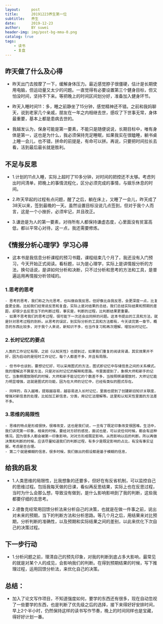 ```yaml
---
layout:     post
title:      20191223养生第一位
subtitle:   养生
date:       2019-12-23
author:     BY suwei
header-img: img/post-bg-mma-0.png
catalog: true
tags:
    - 读书
    - 复盘
---
```


## 昨天做了什么及心得
  - 昨天出门去按摩了一下，缓解身体压力。最近感觉脖子很僵硬，估计是长期使用电脑，但运动量又太少的问题。一直觉得有必要设置第三个健身目标，但又怕没时间，坚持不下来。等把晚上的时间区间划分好，准备加入健身环节。

  - 昨天入睡时间11：多，睡之前静坐了15分钟，感觉精神还不错。之前和我妈聊天，说到老家几个亲戚，朋友在一年之内相继去世，感叹了下世事无常，身体最重要，基本上都是患病去世的。

  - 我越发认为，保身可能是第一要素，不能只是随便说说，长期目标中，唯有身体是第一，这也是为什么，我必须保持充足睡眠，如果我实在很瞌睡，躺书桌上睡一会儿，也不错，拼命的前提是，有命可以拼。再说，只要把时间拉长去看，活到最后最长就是胜利。

## 不足与反思
  - 1.计划的11点入睡，实际上超时了10多分钟，对时间的把控还不太够。考虑列出时间清单，把晚上的事情流程化，区分必须完成的事情，与娱乐休息的时间。

  - 2.昨天早起的过程有点问题，醒了之后，躺在床上，又睡了一会儿，昨天成了38天以来，签到最晚的一天。虽然设置目标没说几点签到，但对于我个人而言，这是一个小挫折，必须牢记，并且改正。

  - 3.谦逊是为人的第一要素，对待所有人都保持谦虚态度，心里面没有贫富高低，都以平常心对待，这一点，我还需要修炼。

## 《情报分析心理学》学习心得
  - 这本书是我信息分析课程的预习书籍，课程结束几个月了，我还没有入门预习，今天开始正式阅读。看标题，以为是心理学，实际上是讲情报分析的方法，换句话说，是讲如何分析和决断，只不过分析和思考的方法和工具，是普遍运用再情报分析领域的。

### 1.思考的思考
    - 思考的思考，我们称之为元思考，也叫做自我反思。但好像比自我反思，会更深度一点，比复盘更全面。比如我们经常说反思和复盘，实际上是对结果的总结，我们总结实际结果和预期的差距，却很少去反思当下的判断过程，事实是，判断的过程，比判断结果更重要。
    - 如果不思考我们的思考过程，很可能下一次还会出同样的问题。这本书提出的工具和方法，就是针对思考过程的剖析。从思考的误区，到实际分析的工具和方法都有，今天读完第一章节，概念的东西比较多，对于我个人来说，新知识不多，也当作复习和再次理解，增加长时记忆。

### 2.长时记忆的要点
    人类的工作记忆有限，之前《认知天性》也提到过，如果我们重复的阅读背诵，其实效果并不好，因为启动的是短时工作记忆，每个人都差不多，并且有局限。
    
    - 但书中也谈到，要想记忆好，可以采用图式的方法，图式即记忆中存储信息之间的关系模式。我的理解这不算是方法，只是对长时记忆的解释和思路。书里面提到了，象棋大师和新手的记忆，当象棋摆放随机的时候，大师和新手能记忆的个数差不多，当按照棋谱摆放时，大师记忆能力明显增强，这就是图式的功能，因为在大师的记忆中，已经有类似的图式存在。
    
    - 同样的，存入越难，提取越容易，越容易进入长时记忆，里面也提到了创建新旧知识关联度，增强对新信息的处理，比如加工新信息，分类，用记忆法理解等。这里和认知天性里面的方法差不多。

### 3.思维的局限性
    - 思维的特点是形成很快，很难改变，这也是我们说，一旦有了既定印象改变很困难。生活中，我们讲究第一印象，相亲的时候，要给对方好的感觉，面试也是，可以说任何时候，都会有这种情况。因为很多人都会被第一印象影响，对对方形成既定影响，从而影响以后的判断。所以再做决策和判断的时候，应该尽量知道我们的判断过程，有多少是既定影响的占比，有没有事实证据，考虑是否合理。
    - 第二个就是模糊的信息，很多时候，我们做出的假设都是基于模糊的信息，

## 给我的启发
  - 1.人类思维的局限性，比我想象的还要多，但好在有反省机制，可以监控自己的思维过程。包括我每天做的日课，看似再反思结果，实际上也在反思过程，当时为什么会那么想，导致没有做到，是什么影响影响到了我的判断，这些我都要仔细的去思考。

  - 2.德鲁克经常用回馈分析法来分析自己的决策，也就是在做一件事之前，说出对未来的预期，当下的判断方法和分析思路。等几个月之后，用结果来对比预期，分析判断的准确性，以及预期和实际结果之间的差别，以此来优化下次自己的决策过程。

## 下一步行动
  - 1.分析问题之前，理清自己的预先印象，对我的判断到底占多大影响，最常见的就是对某个人的成见，会影响我们的判断。在得到预期结果的时候，写下推理过程，运用回馈分析法，来优化自己的决策。

## 总结：
  - 加入了论文写作项目，不知道强度如何，要学的东西还有很多，现在自动忽视了一些要学的东西，也是判断了优先级之后的选择，接下来得好好安排时间，早上2个半小时，仍然保持这样的读书写作节奏，晚上的时间同样也是宝藏，得好好计划一番。
